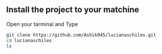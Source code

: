 <h2>Install the project to your matchine
</h2>

<p>Open your tarminal and Type</p>

```sh
git clone https://github.com/Ashik045/lucianaschiles.git
cd lucianaschiles
ls
```
